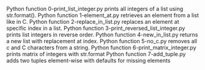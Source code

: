 Python function 0-print_list_integer.py prints all integers of a list using str.format().
Python function 1-element_at.py retrieves an element from a list like in C.
Python function 2-replace_in_list.py replaces an element at specific index in a list.
Python function 3-print_reversed_list_integer.py prints list integers in reverse order.
Python function 4-new_in_list.py returns a new list with replacement at index.
Python function 5-no_c.py removes all c and C characters from a string.
Python function 6-print_matrix_integer.py prints matrix of integers with str.format
Python function 7-add_tuple.py adds two tuples element-wise with defaults for missing elements
